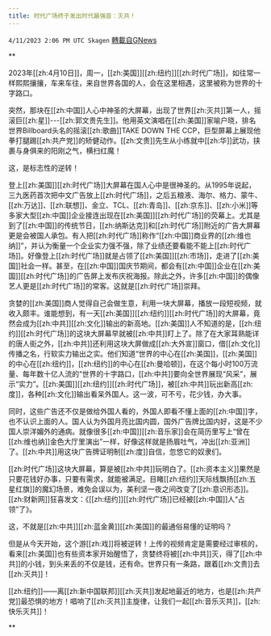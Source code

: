 ```yaml
---
title: 时代广场终于发出时代最强音：灭共！
---
```

`4/11/2023 2:06 PM UTC Skagen` [轉載自GNews](https://gnews.org/articles/1085414)

**

2023年[[zh:4月10日]]，周一，[[zh:美国]][[zh:纽约]][[zh:时代广场]]，如往常一样熙熙攘攘，车来车往，来自世界各国的人，会在这里相遇，这里被称为世界的十字路口。

  

突然，那块在[[zh:中国]]人心中神圣的大屏幕，出现了世界[[zh:灭共]]第一人，摇滚巨[[zh:星]]---[[zh:郭文贵先生]]。他用英文演唱在[[zh:美国]]家喻户晓，排名世界Billboard头名的摇滚[[zh:歌曲]]TAKE DOWN THE CCP，巨型屏幕上展现他拳打腿踢[[zh:共产党]]的矫健动作。[[zh:文贵]]先生从小练就中[[zh:华]]武功，挟裹与身俱来的阳刚之气，横扫红魔！

  

这，是标志性的逆转！

  

登上[[zh:美国]][[zh:时代广场]]大屏幕在国人心中是很神圣的。从1995年说起，三九医药首次把中文广告放上[[zh:时代广场]]，之后五粮液、海尔、格力、蒙牛、[[zh:万达]]、[[zh:联想]]、金立、TCL、[[zh:青岛]]、[[zh:京东]]、[[zh:小米]]等多家大型[[zh:中国]]企业接连出现在[[zh:美国]][[zh:时代广场]]的荧幕上。尤其是到了[[zh:中国]]的传统节日，[[zh:纳斯达克]]和[[zh:时代广场]]附近的广告大屏幕更是会被国人承包。有人把[[zh:时代广场]]称作“[[zh:中国]]商业界的[[zh:维也纳]]”，并认为衡量一个企业实力强不强，除了业绩还要看能不能上[[zh:时代广场]]。好像登上[[zh:时代广场]]就是占领了[[zh:美国]][[zh:市场]]，走进了[[zh:美国]]社会一样。甚至，在[[zh:中国]]国庆节期间，都会有[[zh:中国]]企业在[[zh:美国]][[zh:时代广场]]的广告屏上发布庆祝海报。除此之外，许多[[zh:中国]]的偶像艺人更是[[zh:时代广场]]的常客。这就是[[zh:时代广场]]崇拜。

  

贪婪的[[zh:美国]]商人觉得自己会做生意，利用一块大屏幕，播放一段短视频，就收入颇丰。谁能想到，有一天[[zh:美国]][[zh:纽约]][[zh:时代广场]]的大屏幕，竟然会成为[[zh:中共]][[zh:文化]]输出的新高地。[[zh:美国]]人不知道的是，[[zh:纽约]][[zh:时代广场]]的这块大屏幕早就被[[zh:中共]]盯上了。除了在大家耳熟能详的唐人街之外，[[zh:中共]]还利用这块大屏做成[[zh:大外宣]]窗口，借[[zh:文化]]传播之名，行软实力输出之实。他们知道“世界的中心在[[zh:美国]]，[[zh:美国]]的中心在[[zh:纽约]]，[[zh:纽约]]的中心在[[zh:曼哈顿]]，在这个每小时100万流量、每年数十亿人流的“世界的十字路口，[[zh:中共]]要向全世界展现“风采”，展示“实力”。[[zh:美国]][[zh:纽约]][[zh:时代广场]]，被[[zh:中共]]玩出新高[[zh:度]]，各种[[zh:文化]]输出看呆外国人。这一波，可不亏，花少钱，办大事。

  

同时，这些广告还不仅是做给外国人看的，外国人即看不懂上面的[[zh:中国]]字，也不认识上面的人。国人认为外国月亮比国内圆，国外广告牌比国内好，这是不少国人崇洋媚外的通病。就像很多[[zh:中国]][[zh:音乐家]]会在简历里写上“曾在[[zh:维也纳]]金色大厅里演出”一样，好像这样就是扬眉吐气，冲出[[zh:亚洲]]了。[[zh:中共]]用这块广告牌证明制[[zh:度]]自信，忽悠它的奴隶们。

  

[[zh:时代广场]]这块大屏幕，算是被[[zh:中共]]玩明白了。[[zh:资本主义]]果然是只要花钱好办事，只要有需求，就能被满足。目睹[[zh:纽约]]天际线飘扬[[zh:五星红旗]]的魔幻场景，难免会误以为，美利坚一夜之间改变了[[zh:意识形态]]。[[zh:财新网]]狂喜发文：《[[zh:纽约]][[zh:时代广场]]已经被[[zh:中国]]人“占领”了》。

  

这，不就是[[zh:中共]][[zh:蓝金黄]][[zh:美国]]的最通俗易懂的证明吗？

  

但是从今天开始，这个游[[zh:戏]]将被逆转！上传的视频肯定是需要经过审核的，看来[[zh:美国]]也有些资本家开始醒悟了，贪婪终将被[[zh:中共]]灭，得了[[zh:中共]]的小钱，到头来丢的不仅是钱，还有命。世界只有一条路，跟着[[zh:文贵]]去[[zh:灭共]]！


[[zh:纽约]]——离[[zh:新中国联邦]][[zh:灭共]]发起地最近的地方，也是[[zh:共产党]]最恐惧的地方！唱响了[[zh:灭共]]主旋律，让我们一起[[zh:音乐灭共]]，[[zh:快乐灭共]]！

**
